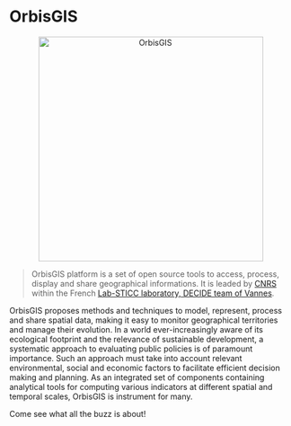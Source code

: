 # OrbisGIS

<p align="center">
  <img alt="OrbisGIS" width="400px" src="https://raw.githubusercontent.com/orbisgis/orbisgis/dev/orbisgis_header.png" />
</p>

> OrbisGIS platform is a set of open source tools to access, process, display and share geographical informations.
It is leaded by [CNRS](https://www.cnrs.fr) within the French [Lab-STICC laboratory, DECIDE team of Vannes](https://www.labsticc.fr).
 
 
OrbisGIS proposes methods and techniques to model, represent, process and share spatial data, making it easy to monitor 
geographical territories and manage their evolution. In a world ever-increasingly aware of its ecological footprint and 
the relevance of sustainable development, a systematic approach to evaluating public policies is of paramount importance. 
Such an approach must take into account relevant environmental, social and economic factors to facilitate efficient 
decision making and planning. 
As an integrated set of components containing analytical tools for computing various 
indicators at different spatial and temporal scales, OrbisGIS is instrument for many. 

Come see what all the buzz is about! 
